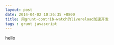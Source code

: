 ```yaml
---
layout: post
date: 2014-04-02 10:26:35 +0800
title: 用grunt-contrib-watch的livereload加速开发
tags : grunt javascript
---
```


hello

